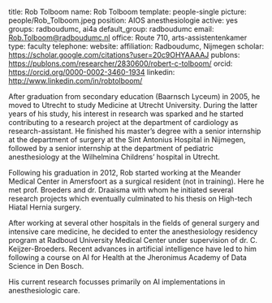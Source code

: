 title: Rob Tolboom
name: Rob Tolboom
template: people-single
picture: people/Rob_Tolboom.jpeg
position: AIOS anesthesiologie
active: yes
groups: radboudumc, ai4a
default_group: radboudumc
email: Rob.Tolboom@radboudumc.nl
office: Route 710, arts-assistentenkamer
type: faculty
telephone: 
website: 
affiliation: Radboudumc, Nijmegen
scholar: https://scholar.google.com/citations?user=20c9OHYAAAAJ
publons: https://publons.com/researcher/2830600/robert-c-tolboom/
orcid: https://orcid.org/0000-0002-3460-1934
linkedin: http://www.linkedin.com/in/robtolboom/

After graduation from secondary education (Baarnsch Lyceum) in 2005, he moved to Utrecht to study Medicine at Utrecht University. During the latter years of his study, his interest in research was sparked and he started contributing to a research project at the department of cardiology as research-assistant. He finished his master’s degree with a senior internship at the department of surgery at the Sint Antonius Hospital in Nijmegen, followed by a senior internship at the department of pediatric anesthesiology at the Wilhelmina Childrens’ hospital in Utrecht. 

Following his graduation in 2012, Rob started working at the Meander Medical Center in Amersfoort as a surgical resident (not in training). Here he met prof. Broeders and dr. Draaisma with whom he initiated several research projects which eventually culminated to his thesis on High-tech Hiatal Hernia surgery. 

After working at several other hospitals in the fields of general surgery and intensive care medicine, he decided to enter the anesthesiology residency program at Radboud University Medical Center under supervision of dr. C. Keijzer-Broeders. Recent advances in artificial intelligence have led to him following a course on AI for Health at the Jheronimus Academy of Data Science in Den Bosch. 

His current research focusses primarily on AI implementations in anesthesiologic care.